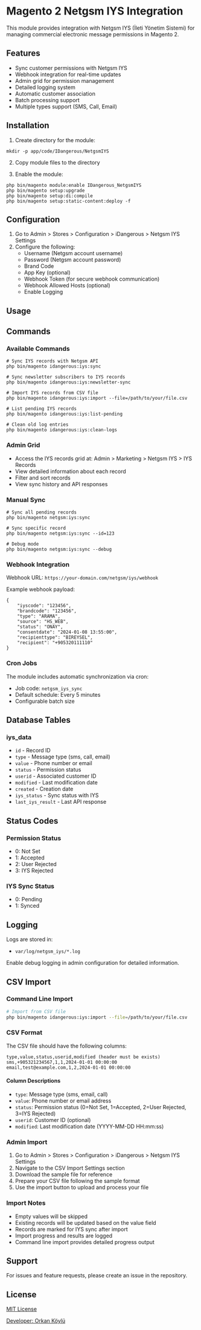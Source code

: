 # Magento 2 Netgsm IYS Integration

This module provides integration with Netgsm IYS (İleti Yönetim Sistemi) for managing commercial electronic message permissions in Magento 2.

## Features

- Sync customer permissions with Netgsm IYS
- Webhook integration for real-time updates
- Admin grid for permission management
- Detailed logging system
- Automatic customer association
- Batch processing support
- Multiple types support (SMS, Call, Email)

## Installation

1. Create directory for the module:
```
mkdir -p app/code/IDangerous/NetgsmIYS
```

2. Copy module files to the directory

3. Enable the module:
```
php bin/magento module:enable IDangerous_NetgsmIYS
php bin/magento setup:upgrade
php bin/magento setup:di:compile
php bin/magento setup:static-content:deploy -f
```

## Configuration

1. Go to Admin > Stores > Configuration > iDangerous > Netgsm IYS Settings
2. Configure the following:
   - Username (Netgsm account username)
   - Password (Netgsm account password)
   - Brand Code
   - App Key (optional)
   - Webhook Token (for secure webhook communication)
   - Webhook Allowed Hosts (optional)
   - Enable Logging

## Usage

## Commands

### Available Commands
```
# Sync IYS records with Netgsm API
php bin/magento idangerous:iys:sync

# Sync newsletter subscribers to IYS records
php bin/magento idangerous:iys:newsletter-sync

# Import IYS records from CSV file
php bin/magento idangerous:iys:import --file=/path/to/your/file.csv

# List pending IYS records
php bin/magento idangerous:iys:list-pending

# Clean old log entries
php bin/magento idangerous:iys:clean-logs
```

### Admin Grid
- Access the IYS records grid at: Admin > Marketing > Netgsm IYS > IYS Records
- View detailed information about each record
- Filter and sort records
- View sync history and API responses

### Manual Sync
```
# Sync all pending records
php bin/magento netgsm:iys:sync

# Sync specific record
php bin/magento netgsm:iys:sync --id=123

# Debug mode
php bin/magento netgsm:iys:sync --debug
```

### Webhook Integration
Webhook URL: `https://your-domain.com/netgsm/iys/webhook`

Example webhook payload:
```
{
    "iyscode": "123456",
    "brandcode": "123456",
    "type": "ARAMA",
    "source": "HS_WEB",
    "status": "ONAY",
    "consentdate": "2024-01-08 13:55:00",
    "recipienttype": "BIREYSEL",
    "recipient": "+905320111110"
}
```

### Cron Jobs
The module includes automatic synchronization via cron:
- Job code: `netgsm_iys_sync`
- Default schedule: Every 5 minutes
- Configurable batch size

## Database Tables

### iys_data
- `id` - Record ID
- `type` - Message type (sms, call, email)
- `value` - Phone number or email
- `status` - Permission status
- `userid` - Associated customer ID
- `modified` - Last modification date
- `created` - Creation date
- `iys_status` - Sync status with IYS
- `last_iys_result` - Last API response

## Status Codes

### Permission Status
- 0: Not Set
- 1: Accepted
- 2: User Rejected
- 3: IYS Rejected

### IYS Sync Status
- 0: Pending
- 1: Synced

## Logging

Logs are stored in:
- `var/log/netgsm_iys/*.log`

Enable debug logging in admin configuration for detailed information.

## CSV Import

### Command Line Import
```bash
# Import from CSV file
php bin/magento idangerous:iys:import --file=/path/to/your/file.csv
```

### CSV Format
The CSV file should have the following columns:
```csv
type,value,status,userid,modified (header must be exists)
sms,+905321234567,1,1,2024-01-01 00:00:00
email,test@example.com,1,2,2024-01-01 00:00:00
```

#### Column Descriptions
- `type`: Message type (sms, email, call)
- `value`: Phone number or email address
- `status`: Permission status (0=Not Set, 1=Accepted, 2=User Rejected, 3=IYS Rejected)
- `userid`: Customer ID (optional)
- `modified`: Last modification date (YYYY-MM-DD HH:mm:ss)

### Admin Import
1. Go to Admin > Stores > Configuration > iDangerous > Netgsm IYS Settings
2. Navigate to the CSV Import Settings section
3. Download the sample file for reference
4. Prepare your CSV file following the sample format
5. Use the import button to upload and process your file

### Import Notes
- Empty values will be skipped
- Existing records will be updated based on the value field
- Records are marked for IYS sync after import
- Import progress and results are logged
- Command line import provides detailed progress output

## Support

For issues and feature requests, please create an issue in the repository.

## License

[MIT License](LICENSE.md)

[Developer: Orkan Köylü](orkan.koylu@gmail.com)